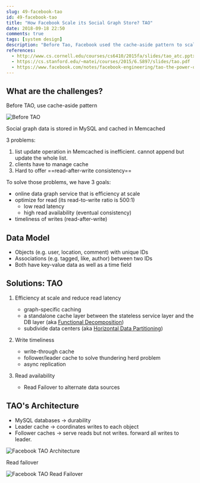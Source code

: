 ```yaml
---
slug: 49-facebook-tao
id: 49-facebook-tao
title: "How Facebook Scale its Social Graph Store? TAO"
date: 2018-09-18 22:50
comments: true
tags: [system design]
description: "Before Tao, Facebook used the cache-aside pattern to scale its social graph store. There were three problems: list update operation is inefficient; clients have to manage cache and hard to offer read-after-write consistency. With Tao, these problems are solved. "
references:
  - http://www.cs.cornell.edu/courses/cs6410/2015fa/slides/tao_atc.pptx
  - https://cs.stanford.edu/~matei/courses/2015/6.S897/slides/tao.pdf
  - https://www.facebook.com/notes/facebook-engineering/tao-the-power-of-the-graph/10151525983993920/
---
```


## What are the challenges?

Before TAO, use cache-aside pattern

![Before TAO](https://puncsky.com/img/tao-before.png)

Social graph data is stored in MySQL and cached in Memcached


3 problems:

1. list update operation in Memcached is inefficient. cannot append but update the whole list.
2. clients have to manage cache
3. Hard to offer ==read-after-write consistency==


To solve those problems, we have 3 goals:

- online data graph service that is efficiency at scale
- optimize for read (its read-to-write ratio is 500:1)
	- low read latency
	- high read availability (eventual consistency)
- timeliness of writes (read-after-write)



## Data Model

- Objects (e.g. user, location, comment) with unique IDs
- Associations (e.g. tagged, like, author) between two IDs
- Both have key-value data as well as a time field



## Solutions: TAO

1. Efficiency at scale and reduce read latency
	- graph-specific caching
	- a standalone cache layer between the stateless service layer and the DB layer (aka [Functional Decomposition](41-how-to-scale-a-web-service))
	- subdivide data centers (aka [Horizontal Data Partitioning](41-how-to-scale-a-web-service))


2. Write timeliness
	- write-through cache
    - follower/leader cache to solve thundering herd problem
	- async replication


3. Read availability
	- Read Failover to alternate data sources



## TAO's Architecture

- MySQL databases → durability
- Leader cache → coordinates writes to each object
- Follower caches → serve reads but not writes. forward all writes to leader.


![Facebook TAO Architecture](https://puncsky.com/img/tao-architecture.png)


Read failover

![Facebook TAO Read Failover](https://puncsky.com/img/tao-read-failover.png)
